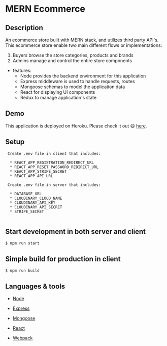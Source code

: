 # MERN Ecommerce

## Description

An ecommerce store built with MERN stack, and utilizes third party API's. This ecommerce store enable two main different flows or implementations:

1. Buyers browse the store categories, products and brands
2. Admins manage and control the entire store components 


* features:
  * Node provides the backend environment for this application
  * Express middleware is used to handle requests, routes
  * Mongoose schemas to model the application data
  * React for displaying UI components
  * Redux to manage application's state
  




## Demo

This application is deployed on Heroku. Please check it out :smile: [here](https://mern-ecommerce-84.herokuapp.com/).


## Setup

```
 Create .env file in client that includes:

  * REACT_APP_REGISTRATION_REDIRECT_URL
  * REACT_APP_RESET_PASSWORD_REDIRECT_URL
  * REACT_APP_STRIPE_SECRET
  * REACT_APP_API_URL

 Create .env file in server that includes:

  * DATABASE_URL
  * CLOUDINARY_CLOUD_NAME
  * CLOUDINARY_API_KEY
  * CLOUDINARY_API_SECRET
  * STRIPE_SECRET
  
```


## Start development in both server and client

```
$ npm run start
```

## Simple build for production in client

```
$ npm run build
```



## Languages & tools

- [Node](https://nodejs.org/en/)

- [Express](https://expressjs.com/)

- [Mongoose](https://mongoosejs.com/)

- [React](https://reactjs.org/)

- [Webpack](https://webpack.js.org/)



